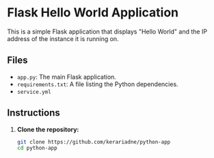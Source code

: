 # Flask Hello World Application

This is a simple Flask application that displays "Hello World" and the IP address of the instance it is running on.

## Files

- `app.py`: The main Flask application.
- `requirements.txt`: A file listing the Python dependencies.
- `service.yml`
## Instructions

1. **Clone the repository:**

   ```sh
   git clone https://github.com/kerariadne/python-app
   cd python-app
